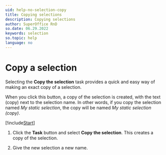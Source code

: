 ```yaml
---
uid: help-no-selection-copy
title: Copying selections
description: Copying selections
author: SuperOffice RnD
so.date: 06.29.2022
keywords: selection
so.topic: help
language: no
---
```


# Copy a selection

Selecting the **Copy the selection** task provides a quick and easy way of making an exact copy of a selection.

When you click this button, a copy of the selection is created, with the text (copy) next to the selection name. In other words, if you copy the selection named *My static selection*, the copy will be named *My static selection (copy)*.

[!include[Start](../includes/steps-start-task.md)]

1. Click the **Task** button and select **Copy the selection**. This creates a copy of the selection.

1. Give the new selection a new name.

<!-- Referenced links -->

<!-- Referenced images -->

